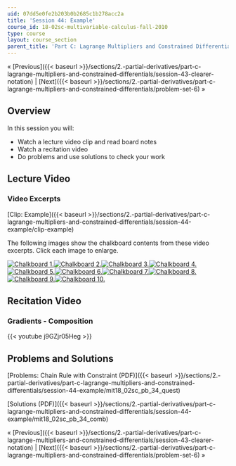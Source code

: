 ```yaml
---
uid: 07dd5e0fe2b203b0b2685c1b278acc2a
title: 'Session 44: Example'
course_id: 18-02sc-multivariable-calculus-fall-2010
type: course
layout: course_section
parent_title: 'Part C: Lagrange Multipliers and Constrained Differentials'
---
```


« [Previous]({{< baseurl >}}/sections/2.-partial-derivatives/part-c-lagrange-multipliers-and-constrained-differentials/session-43-clearer-notation) | [Next]({{< baseurl >}}/sections/2.-partial-derivatives/part-c-lagrange-multipliers-and-constrained-differentials/problem-set-6) »

Overview
--------

In this session you will:

*   Watch a lecture video clip and read board notes
*   Watch a recitation video
*   Do problems and use solutions to check your work

Lecture Video
-------------

### Video Excerpts

[Clip: Example]({{< baseurl >}}/sections/2.-partial-derivatives/part-c-lagrange-multipliers-and-constrained-differentials/session-44-example/clip-example)

The following images show the chalkboard contents from these video excerpts. Click each image to enlarge.

[![Chalkboard 1.](https://open-learning-course-data-production.s3.amazonaws.com/18-02sc-multivariable-calculus-fall-2010/cbb0f35762ed868edf2b206342c965ce_MIT18_02SC_L14Brds_9a.png)](https://open-learning-course-data-production.s3.amazonaws.com/18-02sc-multivariable-calculus-fall-2010/594466805441361332e45232b6d78c28_MIT18_02SC_L14Brds_9.png "Open in a new window.")[![Chalkboard 2.](https://open-learning-course-data-production.s3.amazonaws.com/18-02sc-multivariable-calculus-fall-2010/d5c73763ef9523ff6141f68397352021_MIT18_02SC_L14Brds_10a.png)](https://open-learning-course-data-production.s3.amazonaws.com/18-02sc-multivariable-calculus-fall-2010/3b668cf75876bc679be0fd5ee6d60a8d_MIT18_02SC_L14Brds_10.png "Open in a new window.")[![Chalkboard 3.](https://open-learning-course-data-production.s3.amazonaws.com/18-02sc-multivariable-calculus-fall-2010/d0cebc2e2fbb352091b438eb03bf65d9_MIT18_02SC_L14Brds_11a.png)](https://open-learning-course-data-production.s3.amazonaws.com/18-02sc-multivariable-calculus-fall-2010/0f608864de43df8061db914f736b9834_MIT18_02SC_L14Brds_11.png "Open in a new window.")[![Chalkboard 4.](https://open-learning-course-data-production.s3.amazonaws.com/18-02sc-multivariable-calculus-fall-2010/1abed8a1eb78b44c892f59e8a4dc1c75_MIT18_02SC_L14Brds_12a.png)](https://open-learning-course-data-production.s3.amazonaws.com/18-02sc-multivariable-calculus-fall-2010/85e8964a55d8f64364c1eaf120a32068_MIT18_02SC_L14Brds_12.png "Open in a new window.")  
[![Chalkboard 5.](https://open-learning-course-data-production.s3.amazonaws.com/18-02sc-multivariable-calculus-fall-2010/44cb037a9c56a175c6447670d7e38773_MIT18_02SC_L14Brds_13a.png)](https://open-learning-course-data-production.s3.amazonaws.com/18-02sc-multivariable-calculus-fall-2010/487084852452a56eae0245fcd081b557_MIT18_02SC_L14Brds_13.png "Open in a new window.")[![Chalkboard 6.](https://open-learning-course-data-production.s3.amazonaws.com/18-02sc-multivariable-calculus-fall-2010/d882122980d1960900014462a0815c30_MIT18_02SC_L14Brds_14a.png)](https://open-learning-course-data-production.s3.amazonaws.com/18-02sc-multivariable-calculus-fall-2010/b87df83b8707120975f5853d7017de86_MIT18_02SC_L14Brds_14.png "Open in a new window.")[![Chalkboard 7.](https://open-learning-course-data-production.s3.amazonaws.com/18-02sc-multivariable-calculus-fall-2010/4455039bb43035bbc5b920dde7105427_MIT18_02SC_L14Brds_15a.png)](https://open-learning-course-data-production.s3.amazonaws.com/18-02sc-multivariable-calculus-fall-2010/4031437c231deb021a068c30aa4836ce_MIT18_02SC_L14Brds_15.png "Open in a new window.")[![Chalkboard 8.](https://open-learning-course-data-production.s3.amazonaws.com/18-02sc-multivariable-calculus-fall-2010/4cf593d6880a8fd6da2eea668e3b6b0d_MIT18_02SC_L14Brds_16a.png)](https://open-learning-course-data-production.s3.amazonaws.com/18-02sc-multivariable-calculus-fall-2010/97ce57c052e5e34f5b644af47dd6d47d_MIT18_02SC_L14Brds_16.png "Open in a new window.")  
[![Chalkboard 9.](https://open-learning-course-data-production.s3.amazonaws.com/18-02sc-multivariable-calculus-fall-2010/6fdcdd10cdf8886cbe5a6aa2f71d8af2_MIT18_02SC_L14Brds_17a.png)](https://open-learning-course-data-production.s3.amazonaws.com/18-02sc-multivariable-calculus-fall-2010/080cadc8e0c3008c44ddaa7534a278b5_MIT18_02SC_L14Brds_17.png "Open in a new window.")[![Chalkboard 10.](https://open-learning-course-data-production.s3.amazonaws.com/18-02sc-multivariable-calculus-fall-2010/6af333ccce25bcbfd5983ce5b458972b_MIT18_02SC_L14Brds_18a.png)](https://open-learning-course-data-production.s3.amazonaws.com/18-02sc-multivariable-calculus-fall-2010/7e66977b6b67cd308be3a11391aa5ab2_MIT18_02SC_L14Brds_18.png "Open in a new window.")

Recitation Video
----------------

### Gradients - Composition

{{< youtube j9GZjr05Heg >}}

Problems and Solutions
----------------------

[Problems: Chain Rule with Constraint (PDF)]({{< baseurl >}}/sections/2.-partial-derivatives/part-c-lagrange-multipliers-and-constrained-differentials/session-44-example/mit18_02sc_pb_34_quest)

[Solutions (PDF)]({{< baseurl >}}/sections/2.-partial-derivatives/part-c-lagrange-multipliers-and-constrained-differentials/session-44-example/mit18_02sc_pb_34_comb)

« [Previous]({{< baseurl >}}/sections/2.-partial-derivatives/part-c-lagrange-multipliers-and-constrained-differentials/session-43-clearer-notation) | [Next]({{< baseurl >}}/sections/2.-partial-derivatives/part-c-lagrange-multipliers-and-constrained-differentials/problem-set-6) »